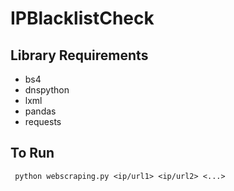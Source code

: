 # IPBlacklistCheck
## Library Requirements
- bs4
- dnspython
- lxml
- pandas
- requests
## To Run
``` python webscraping.py <ip/url1> <ip/url2> <...>```
